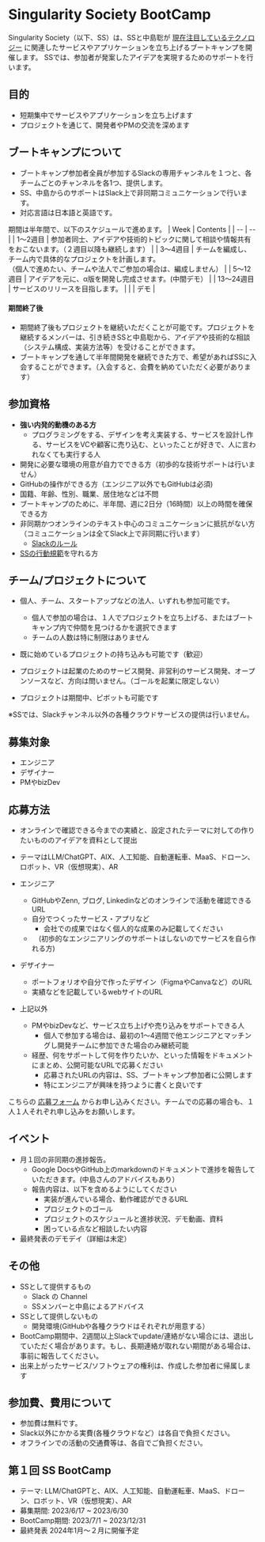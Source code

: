 
# Singularity Society BootCamp

Singularity Society（以下、SS）は、SSと中島聡が [現在注目しているテクノロジー](https://github.com/SingularitySociety/societys_statement/blob/main/topics.md) に関連したサービスやアプリケーションを立ち上げるブートキャンプを開催します。
SSでは、参加者が発案したアイデアを実現するためのサポートを行います。

## 目的
- 短期集中でサービスやアプリケーションを立ち上げます
- プロジェクトを通じて、開発者やPMの交流を深めます

## ブートキャンプについて

- ブートキャンプ参加者全員が参加するSlackの専用チャンネルを１つと、各チームごとのチャンネルを各1つ、提供します。
- SS、中島からのサポートはSlack上で非同期コミュニケーションで行います。
- 対応言語は日本語と英語です。

期間は半年間で、以下のスケジュールで進めます。
| Week | Contents | 
| -- | -- | 
| 1〜2週目 | 参加者同士、アイデアや技術的トピックに関して相談や情報共有をおこないます。（２週目以降も継続します） |
| 3〜4週目 |  チームを編成し、チーム内で具体的なプロジェクトを計画します。 <br /> （個人で進めたい、チームや法人でご参加の場合は、編成しません） |
| 5〜12週目 | アイデアを元に、α版を開発し完成させます。(中間デモ） |
| 13〜24週目 | サービスのリリースを目指します。 |
| | デモ |

#### 期間終了後

- 期間終了後もプロジェクトを継続いただくことが可能です。プロジェクトを継続するメンバーは、引き続きSSと中島聡から、アイデアや技術的な相談（システム構成、実装方法等）を受けることができます。　
- ブートキャンプを通して半年間開発を継続できた方で、希望があればSSに入会することができます。（入会すると、会費を納めていただく必要があります）

## 参加資格

- **強い内発的動機のある方**
  - プログラミングをする、デザインを考え実装する、サービスを設計し作る、サービスをVCや顧客に売り込む、といったことが好きで、人に言われなくても実行する人
- 開発に必要な環境の用意が自力でできる方（初歩的な技術サポートは行いません）
- GitHubの操作ができる方（エンジニア以外でもGitHubは必須)
- 国籍、年齢、性別、職業、居住地などは不問
- ブートキャンプのために、半年間、週に2日分（16時間）以上の時間を確保できる方
- 非同期かつオンラインのテキスト中心のコミュニケーションに抵抗がない方（コミュニケーションは全てSlack上で非同期に行います）
  - [Slackのルール](./SlackRule.md)
- [SSの行動規範](./code-of-conduct.md)を守れる方

## チーム/プロジェクトについて
- 個人、チーム、スタートアップなどの法人、いずれも参加可能です。　
  - 個人で参加の場合は、１人でプロジェクトを立ち上げる、またはブートキャンプ内で仲間を見つけるかを選択できます
  - チームの人数は特に制限はありません

- 既に始めているプロジェクトの持ち込みも可能です（歓迎）
- プロジェクトは起業のためのサービス開発、非営利のサービス開発、オープンソースなど、方向は問いません。（ゴールを起業に限定しない）
- プロジェクトは期間中、ピボットも可能です

※SSでは、Slackチャンネル以外の各種クラウドサービスの提供は行いません。  

## 募集対象
- エンジニア
- デザイナー
- PMやbizDev

## 応募方法

- オンラインで確認できる今までの実績と、設定されたテーマに対しての作りたいもののアイデアを資料として提出
- テーマはLLM/ChatGPT、AIX、人工知能、自動運転車、MaaS、ドローン、ロボット、VR（仮想現実）、AR


- エンジニア
  - GitHubやZenn, ブログ, Linkedinなどのオンラインで活動を確認できるURL
  - 自分でつくったサービス・アプリなど
    - 会社での成果ではなく個人的な成果のみ記載してください
  - 　(初歩的なエンジニアリングのサポートはしないのでサービスを自ら作れる方)

- デザイナー
  - ポートフォリオや自分で作ったデザイン（FigmaやCanvaなど）のURL
  - 実績などを記載しているwebサイトのURL

- 上記以外
  - PMやbizDevなど、サービス立ち上げや売り込みをサポートできる人
    - 個人で参加する場合は、最初の1〜4週間で他エンジニアとマッチングし開発チームに参加できた場合のみ継続可能
  - 経歴、何をサポートして何を作りたいか、といった情報をドキュメントにまとめ、公開可能なURLで応募ください
    - 応募されたURLの内容は、SS、ブートキャンプ参加者に公開します
    - 特にエンジニアが興味を持つように書くと良いです

こちらの [応募フォーム](https://docs.google.com/forms/d/e/1FAIpQLSddMJZvNsK31SvqHj5H5OQ7mf3I8r5778RKVx7f1srwlEvuKA/viewform?usp=sf_link) からお申し込みください。チームでの応募の場合も、１人１人それぞれ申し込みをお願いします。

## イベント
- 月１回の非同期の進捗報告。
  - Google DocsやGitHub上のmarkdownのドキュメントで進捗を報告していただきます。(中島さんのアドバイスもあり）
  - 報告内容は、以下を含めるようにしてください
    - 実装が進んでいる場合、動作確認ができるURL
    - プロジェクトのゴール
    - プロジェクトのスケジュールと進捗状況、デモ動画、資料
    - 困っている点など相談したい内容
-  最終発表のデモデイ（詳細は未定）

## その他
- SSとして提供するもの
  - Slack の Channel
  - SSメンバーと中島によるアドバイス
- SSとして提供しないもの
  - 開発環境(GitHubや各種クラウドはそれぞれが用意する）
- BootCamp期間中、2週間以上Slackでupdate/連絡がない場合には、退出していただく場合があります。もし、長期連絡が取れない期間がある場合は、事前に報告してください。
- 出来上がったサービス/ソフトウェアの権利は、作成した参加者に帰属します
　
## 参加費、費用について
- 参加費は無料です。
- Slack以外にかかる実費(各種クラウドなど）は各自で負担ください。
- オフラインでの活動の交通費等は、各自でご負担ください。
　
## 第１回 SS BootCamp

- テーマ: LLM/ChatGPTと、AIX、人工知能、自動運転車、MaaS、ドローン、ロボット、VR（仮想現実）、AR
- 募集期間: 2023/6/17 ~ 2023/6/30
- BootCamp期間: 2023/7/1 ~ 2023/12/31
- 最終発表 2024年1月〜２月に開催予定


